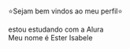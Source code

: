 ⭐Sejam bem vindos ao meu perfil⭐                                                                                                                          
                                                                                                                                                                                  
estou estudando com a Alura                                                                                                                                                                                                                                                                                                                                                    
Meu nome é Ester Isabele
